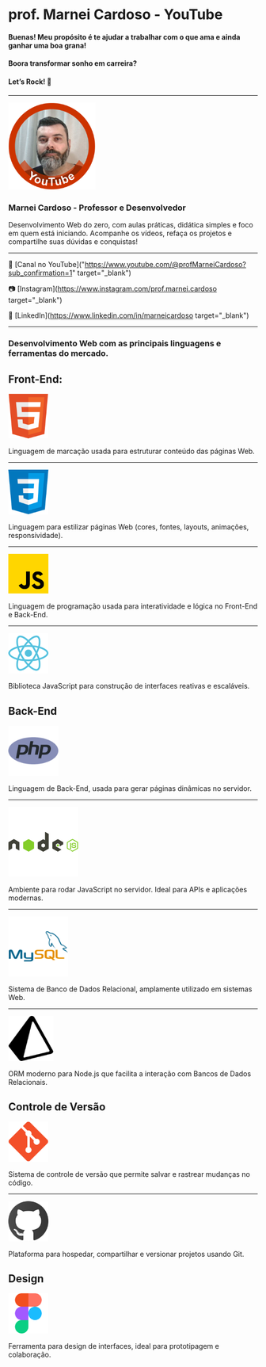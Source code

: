 # prof. Marnei Cardoso - YouTube

#### Buenas! Meu propósito é te ajudar a trabalhar com o que ama e ainda ganhar uma boa grana!
#### Boora transformar sonho em carreira?
#### Let’s Rock! 🚀

---
<img src="./img/profile-YT.png" alt="profile picture" width="35%">

### Marnei Cardoso - Professor e Desenvolvedor

Desenvolvimento Web do zero, com aulas práticas, didática simples e foco em quem está iniciando. Acompanhe os vídeos, refaça os projetos e compartilhe suas dúvidas e conquistas!

---
🚀 [Canal no YouTube]("https://www.youtube.com/@profMarneiCardoso?sub_confirmation=1" target="_blank")  

📷 [Instagram](https://www.instagram.com/prof.marnei.cardoso target="_blank")

📢 [LinkedIn](https://www.linkedin.com/in/marneicardoso target="_blank")

--- 
### Desenvolvimento Web com as principais linguagens e ferramentas do mercado.

## Front-End:

<img src="./img/logo-html.png" alt="logo HTML" width="16%">

Linguagem de marcação usada para estruturar conteúdo das páginas Web.

---
<img src="./img/logo-css.png" alt="logo CSS" width="16%">

Linguagem para estilizar páginas Web (cores, fontes, layouts, animações, responsividade).

---
<img src="./img/logo-js.png" alt="logo JavaScript" width="16%">

Linguagem de programação usada para interatividade e lógica no Front-End e Back-End.

---
<img src="./img/logo-react.png" alt="logo React" width="16%">

Biblioteca JavaScript para construção de interfaces reativas e escaláveis.

## Back-End

<img src="./img/logo-php.png" alt="logo PHP" width="20%">

Linguagem de Back-End, usada para gerar páginas dinâmicas no servidor.

---
<img src="./img/logo-node.png" alt="logo Node.js" width="28%">

Ambiente para rodar JavaScript no servidor. Ideal para APIs e aplicações modernas.

---
<img src="./img/logo-mysql.png" alt="logo MySQL" width="24%">

Sistema de Banco de Dados Relacional, amplamente utilizado em sistemas Web.

---
<img src="./img/logo-prisma.png" alt="logo Prisma ORM" width="18%">

ORM moderno para Node.js que facilita a interação com Bancos de Dados Relacionais.

## Controle de Versão

<img src="./img/logo-git.png" alt="logo Git" width="16%">

Sistema de controle de versão que permite salvar e rastrear mudanças no código.

---
<img src="./img/logo-github.png" alt="logo GitHub" width="16%">

Plataforma para hospedar, compartilhar e versionar projetos usando Git.

## Design

<img src="./img/logo-figma.png" alt="logo Figma" width="16%">  

Ferramenta para design de interfaces, ideal para prototipagem e colaboração.
